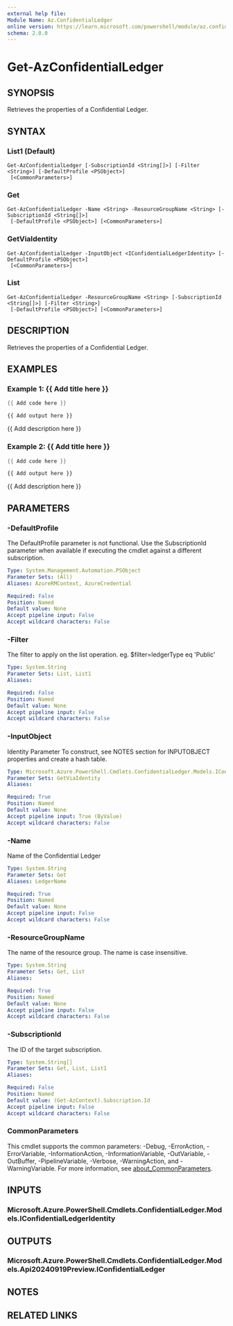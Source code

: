 ```yaml
---
external help file:
Module Name: Az.ConfidentialLedger
online version: https://learn.microsoft.com/powershell/module/az.confidentialledger/get-azconfidentialledger
schema: 2.0.0
---
```


# Get-AzConfidentialLedger

## SYNOPSIS
Retrieves the properties of a Confidential Ledger.

## SYNTAX

### List1 (Default)
```
Get-AzConfidentialLedger [-SubscriptionId <String[]>] [-Filter <String>] [-DefaultProfile <PSObject>]
 [<CommonParameters>]
```

### Get
```
Get-AzConfidentialLedger -Name <String> -ResourceGroupName <String> [-SubscriptionId <String[]>]
 [-DefaultProfile <PSObject>] [<CommonParameters>]
```

### GetViaIdentity
```
Get-AzConfidentialLedger -InputObject <IConfidentialLedgerIdentity> [-DefaultProfile <PSObject>]
 [<CommonParameters>]
```

### List
```
Get-AzConfidentialLedger -ResourceGroupName <String> [-SubscriptionId <String[]>] [-Filter <String>]
 [-DefaultProfile <PSObject>] [<CommonParameters>]
```

## DESCRIPTION
Retrieves the properties of a Confidential Ledger.

## EXAMPLES

### Example 1: {{ Add title here }}
```powershell
{{ Add code here }}
```

```output
{{ Add output here }}
```

{{ Add description here }}

### Example 2: {{ Add title here }}
```powershell
{{ Add code here }}
```

```output
{{ Add output here }}
```

{{ Add description here }}

## PARAMETERS

### -DefaultProfile
The DefaultProfile parameter is not functional.
Use the SubscriptionId parameter when available if executing the cmdlet against a different subscription.

```yaml
Type: System.Management.Automation.PSObject
Parameter Sets: (All)
Aliases: AzureRMContext, AzureCredential

Required: False
Position: Named
Default value: None
Accept pipeline input: False
Accept wildcard characters: False
```

### -Filter
The filter to apply on the list operation.
eg.
$filter=ledgerType eq 'Public'

```yaml
Type: System.String
Parameter Sets: List, List1
Aliases:

Required: False
Position: Named
Default value: None
Accept pipeline input: False
Accept wildcard characters: False
```

### -InputObject
Identity Parameter
To construct, see NOTES section for INPUTOBJECT properties and create a hash table.

```yaml
Type: Microsoft.Azure.PowerShell.Cmdlets.ConfidentialLedger.Models.IConfidentialLedgerIdentity
Parameter Sets: GetViaIdentity
Aliases:

Required: True
Position: Named
Default value: None
Accept pipeline input: True (ByValue)
Accept wildcard characters: False
```

### -Name
Name of the Confidential Ledger

```yaml
Type: System.String
Parameter Sets: Get
Aliases: LedgerName

Required: True
Position: Named
Default value: None
Accept pipeline input: False
Accept wildcard characters: False
```

### -ResourceGroupName
The name of the resource group.
The name is case insensitive.

```yaml
Type: System.String
Parameter Sets: Get, List
Aliases:

Required: True
Position: Named
Default value: None
Accept pipeline input: False
Accept wildcard characters: False
```

### -SubscriptionId
The ID of the target subscription.

```yaml
Type: System.String[]
Parameter Sets: Get, List, List1
Aliases:

Required: False
Position: Named
Default value: (Get-AzContext).Subscription.Id
Accept pipeline input: False
Accept wildcard characters: False
```

### CommonParameters
This cmdlet supports the common parameters: -Debug, -ErrorAction, -ErrorVariable, -InformationAction, -InformationVariable, -OutVariable, -OutBuffer, -PipelineVariable, -Verbose, -WarningAction, and -WarningVariable. For more information, see [about_CommonParameters](http://go.microsoft.com/fwlink/?LinkID=113216).

## INPUTS

### Microsoft.Azure.PowerShell.Cmdlets.ConfidentialLedger.Models.IConfidentialLedgerIdentity

## OUTPUTS

### Microsoft.Azure.PowerShell.Cmdlets.ConfidentialLedger.Models.Api20240919Preview.IConfidentialLedger

## NOTES

## RELATED LINKS


